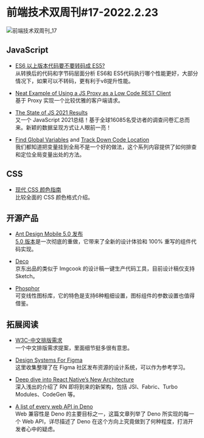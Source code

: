 # 前端技术双周刊#17-2022.2.23

![前端技术双周刊_17](https://mms-graph.cdn.bcebos.com/wiki/%E5%89%8D%E7%AB%AF%E6%8A%80%E6%9C%AF%E5%8F%8C%E5%91%A8%E5%88%8A_10.png)

## JavaScript
- [ES6 以上版本代码要不要转码成 ES5?](https://mp.weixin.qq.com/s/fSRpl25Pi0ladeWRXHLGZA)
<br>从转换后的代码和字节码层面分析 ES6和 ES5代码执行哪个性能更好，大部分情况下，如果可以不转码，更有利于v8提升性能。

- [Neat Example of Using a JS Proxy as a Low Code REST Client](https://gist.github.com/DavidWells/53518b3c12344952641dc81cc7599939)
<br>基于 Proxy 实现一个比较优雅的客户端请求。

- [The State of JS 2021 Results](https://2021.stateofjs.com/zh-Hans/)
<br>又一个 JavaScript 2021总结！基于全球16085名受访者的调查问卷汇总而来。新颖的数据呈现方式让人眼前一亮！

- [Find Global Variables](https://mmazzarolo.com/blog/2022-02-14-find-what-javascript-variables-are-leaking-into-the-global-scope/) and [Track Down Code Location](https://mmazzarolo.com/blog/2022-02-16-track-down-the-javascript-code-responsible-for-polluting-the-global-scope/)
<br>我们都知道把变量挂到全局不是一个好的做法，这个系列内容提供了如何排查和定位全局变量出处的方法。

## CSS
- [现代 CSS 颜色指南](https://juejin.cn/post/7056593845860958215)
<br>比较全面的 CSS 颜色格式介绍。

## 开源产品
- [Ant Design Mobile 5.0 发布](https://zhuanlan.zhihu.com/p/470189883)
<br>[5.0 版本](https://mobile.ant.design/zh)是一次彻底的重做，它带来了全新的设计体验和 100% 重写的组件代码实现。

- [Deco](https://deco-preview.jd.com/)
<br>京东出品的类似于 Imgcook 的设计稿一键生产代码工具，目前设计稿仅支持 Sketch。

- [Phosphor](https://phosphoricons.com/)
<br>可变线性图标库，它的特色是支持6种粗细设置，图标组件的参数设置也值得借鉴。


## 拓展阅读
- [W3C-中文排版需求](https://w3c.github.io/clreq/)
<br>一个中文排版需求提案，里面细节挺多很有意思。

- [Design Systems For Figma](https://www.designsystemsforfigma.com/)
<br>这里收集整理了在 Figma 社区发布资源的设计系统，可以作为参考学习。

- [Deep dive into React Native’s New Architecture](https://medium.com/coox-tech/deep-dive-into-react-natives-new-architecture-fb67ae615ccd)
<br>深入浅出的介绍了 RN 即将到来的新架构，包括 JSI、Fabric、Turbo Modules、CodeGen 等。

- [A list of every web API in Deno](https://deno.com/blog/every-web-api-in-deno)
<br>Web 兼容性是 Deno 的主要目标之一，这篇文章列举了 Deno 所实现的每一个 Web API，详尽描述了 Deno 在这个方向上究竟做到了何种程度，打消开发者心中的疑虑。

